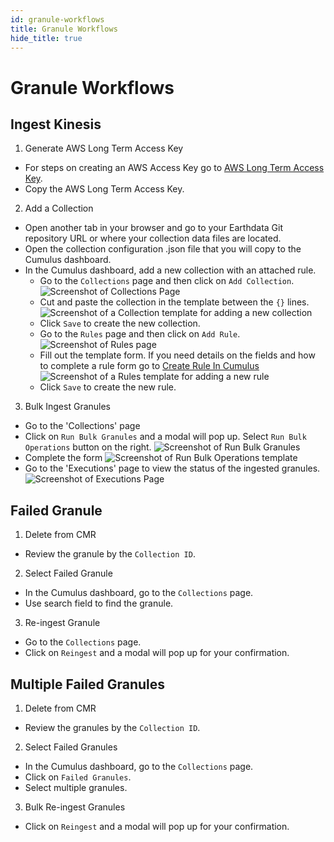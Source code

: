```yaml
---
id: granule-workflows
title: Granule Workflows
hide_title: true
---
```


# Granule Workflows

## Ingest Kinesis

1. Generate AWS Long Term Access Key

* For steps on creating an AWS Access Key go to [AWS Long Term Access Key](../operator-docs/aws-long-term-access-key).
* Copy the AWS Long Term Access Key.

2. Add a Collection

* Open another tab in your browser and go to your Earthdata Git repository URL or where your collection data files are located.
* Open the collection configuration .json file that you will copy to the Cumulus dashboard.
* In the Cumulus dashboard, add a new collection with an attached rule.
  * Go to the `Collections` page and then click on `Add Collection`.
  ![Screenshot of Collections Page](assets/cd_collections_page.png)
  * Cut and paste the collection in the template between the `{}` lines.
  ![Screenshot of a Collection template for adding a new collection](assets/cd_collection.png)
  * Click `Save` to create the new collection.
  * Go to the `Rules` page and then click on `Add Rule`.
  ![Screenshot of Rules page](assets/cd_rules_page.png)
  * Fill out the template form. If you need details on the fields and how to complete a rule form go to [Create Rule In Cumulus](../operator-docs/create-rule-in-cumulus)
  ![Screenshot of a Rules template for adding a new rule](assets/cd_add_rule.png)
  * Click `Save` to create the new rule.

3. Bulk Ingest Granules

* Go to the 'Collections' page
* Click on `Run Bulk Granules` and a modal will pop up. Select `Run Bulk Operations` button on the right.
![Screenshot of Run Bulk Granules](assets/cd_run_bulk_modal.png)
* Complete the form
![Screenshot of Run Bulk Operations template](assets/cd_run_bulk_granules.png)
* Go to the 'Executions' page to view the status of the ingested granules.
![Screenshot of Executions Page](assets/cd_executions_page.png)

## Failed Granule

1. Delete from CMR

* Review the granule by the `Collection ID`.

2. Select Failed Granule

* In the Cumulus dashboard, go to the `Collections` page.
* Use search field to find the granule.

3. Re-ingest Granule

* Go to the `Collections` page.
* Click on `Reingest` and a modal will pop up for your confirmation.

## Multiple Failed Granules

1. Delete from CMR

* Review the granules by the `Collection ID`.

2. Select Failed Granules

* In the Cumulus dashboard, go to the `Collections` page.
* Click on `Failed Granules`.
* Select multiple granules.

3. Bulk Re-ingest Granules

* Click on `Reingest` and a modal will pop up for your confirmation.
